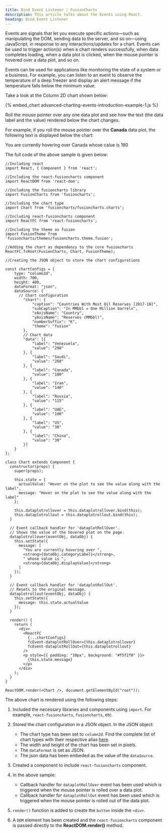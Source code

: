 ```yaml
---
title: Bind Event Listener | FusionCharts
description: This article talks about the Events using React.
heading: Bind Event Listener
---
```


Events are signals that let you execute specific actions—such as manipulating the DOM, sending data to the server, and so on—using JavaScript, in response to any interactions/updates for a chart. Events can be used to trigger action(s) when a chart renders successfully, when data completes loading, when a data plot is clicked, when the mouse pointer is hovered over a data plot, and so on.

Events can be used for applications like monitoring the state of a system or a business. For example, you can listen to an event to observe the temperature of a deep freezer and display an alert message if the temperature falls below the minimum value.

Take a look at the Column 2D chart shown below:

{% embed_chart advanced-charting-events-introduction-example-1.js %}

Roll the mouse pointer over any one data plot and see how the text (the data label and the value) rendered below the chart changes.

For example, if you roll the mouse pointer over the __Canada__ data plot, the following text is displayed below the chart:

You are currently hovering over Canada whose calue is 180

The full code of the above sample is given below:

```
//Including react
import React, { Component } from 'react';

//Including the react-fusioncharts component
import ReactDOM from 'react-dom';

//Including the fusioncharts library
import FusionCharts from 'fusioncharts';

//Including the chart type
import Chart from 'fusioncharts/fusioncharts.charts';

//Including react-fusioncharts component
import ReactFC from 'react-fusioncharts';

//Including the theme as fusion
import FusionTheme from 'fusioncharts/themes/fusioncharts.theme.fusion';

//Adding the chart as dependency to the core fusioncharts
ReactFC.fcRoot(FusionCharts, Chart, FusionTheme);

//Creating the JSON object to store the chart configurations

const chartConfigs = {
    type: "column2d",
    width: 700,
    height: 400,
    dataFormat: "json",
    dataSource: {
      // Chart configuration
        "chart": {
            "caption": "Countries With Most Oil Reserves [2017-18]",
            "subCaption": "In MMbbl = One Million barrels",
            "xAxisName": "Country",
            "yAxisName": "Reserves (MMbbl)",
            "numberSuffix": "K",
            "theme": "fusion"
        },
        // Chart data
        "data": [{
            "label": "Venezuela",
            "value": "290"
        }, {
            "label": "Saudi",
            "value": "260"
        }, {
            "label": "Canada",
            "value": "180"
        }, {
            "label": "Iran",
            "value": "140"
        }, {
            "label": "Russia",
            "value": "115"
        }, {
            "label": "UAE",
            "value": "100"
        }, {
            "label": "US",
            "value": "30"
        }, {
            "label": "China",
            "value": "30"
        }]
    }
};

class Chart extends Component {
  constructor(props) {
    super(props);

    this.state = {
      actualValue: "Hover on the plot to see the value along with the label",
      message: "Hover on the plot to see the value along with the label"
    };

    this.dataplotrollover = this.dataplotrollover.bind(this);
    this.dataplotrollout = this.dataplotrollout.bind(this);
  }

  // Event callback handler for 'dataplotRollOver'.
  // Shows the value of the hovered plot on the page.
  dataplotrollover(eventObj, dataObj) {
    this.setState({
      message: [
        "You are currently hovering over ",
        <strong>{dataObj.categoryLabel}</strong>,
        " whose value is ",
        <strong>{dataObj.displayValue}</strong>
      ]
    });
  }

  // Event callback handler for 'dataplotRollOut'.
  // Resets to the original message.
  dataplotrollout(eventObj, dataObj) {
    this.setState({
      message: this.state.actualValue
    });
  }

  render() {
    return (
      <div>
        <ReactFC
          {...chartConfigs}
          fcEvent-dataplotRollOver={this.dataplotrollover}
          fcEvent-dataplotRollOut={this.dataplotrollout}
        />
        <p style={{ padding: "10px", background: "#f5f2f0" }}>
          {this.state.message}
        </p>
      </div>
    );
  }
}

ReactDOM.render(<Chart />, document.getElementById("root"));
```

The above chart is rendered using the following steps:

1. Included the necessary libraries and components using `import`. For example, `react-fusioncharts`, `fusioncharts`, etc.

2. Stored the chart configuration in a JSON object. In the JSON object:
    * The chart type has been set to `column2d`. Find the complete list of chart types with their respective alias [here](https://www.fusioncharts.com/dev/chart-guide/list-of-charts).
    * The width and height of the chart has been set in pixels. 
    * The `dataFormat` is set as JSON.
    * The json data has been embeded as the value of the `dataSource`.

3. Created a component to include `react-fusioncharts` component.

4. In the above sample:
    * Callback handler for `dataplotRollOver` event has been used which is triggered when the mouse pointer is rolled over a data plot.
    * Callback handler for `dataplotRollOut` event has been used which is triggered when the mouse pointer is rolled out of the data plot.

5. `render()` function is added to create the `button` inside the `<div>`.

6. A `DOM` element has been created and the `react-fusioncharts` component is passed directly to the **ReactDOM.render()** method.